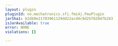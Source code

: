 ```yaml
---
layout: plugin
pluginId: no.mechatronics.sfi.fmi4j.FmuPlugin
jarSha1: b2db9e21783961129dd22acd4c9d25f82047b283
isJarAvailable: true
error: NONE
violations: []

---
```

